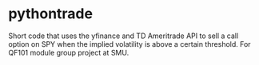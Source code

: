 # pythontrade
Short code that uses the yfinance and TD Ameritrade API to sell a call option on SPY when the implied volatility is above a certain threshold. For QF101 module group project at SMU.
